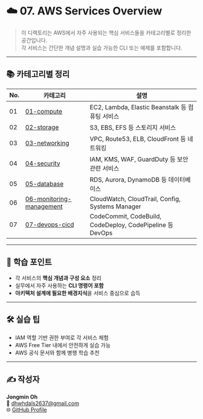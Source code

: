 # ☁️ 07. AWS Services Overview

> 이 디렉토리는 AWS에서 자주 사용되는 핵심 서비스들을 카테고리별로 정리한 공간입니다.  
> 각 서비스는 간단한 개념 설명과 실습 가능한 CLI 또는 예제를 포함합니다.

---

## 📚 카테고리별 정리

| No. | 카테고리 | 설명 |
|-----|-----------|------|
| 01 | [01-compute](./01-compute) | EC2, Lambda, Elastic Beanstalk 등 컴퓨팅 서비스 |
| 02 | [02-storage](./02-storage) | S3, EBS, EFS 등 스토리지 서비스 |
| 03 | [03-networking](./03-networking) | VPC, Route53, ELB, CloudFront 등 네트워킹 |
| 04 | [04-security](./04-security) | IAM, KMS, WAF, GuardDuty 등 보안 관련 서비스 |
| 05 | [05-database](./05-database) | RDS, Aurora, DynamoDB 등 데이터베이스 |
| 06 | [06-monitoring-management](./06-monitoring-management) | CloudWatch, CloudTrail, Config, Systems Manager |
| 07 | [07-devops-cicd](./07-devops-cicd) | CodeCommit, CodeBuild, CodeDeploy, CodePipeline 등 DevOps |

---

## 🧠 학습 포인트

- 각 서비스의 **핵심 개념과 구성 요소** 정리
- 실무에서 자주 사용하는 **CLI 명령어 포함**
- **아키텍처 설계에 필요한 배경지식**을 서비스 중심으로 습득

---

## 🛠️ 실습 팁

- IAM 역할 기반 권한 부여로 각 서비스 체험
- AWS Free Tier 내에서 안전하게 실습 가능
- AWS 공식 문서와 함께 병행 학습 추천

---

## ✍️ 작성자

**Jongmin Oh**  
📧 dhwhdals2637@gmail.com  
🌐 [GitHub Profile](https://github.com/Oh-jongmin)
